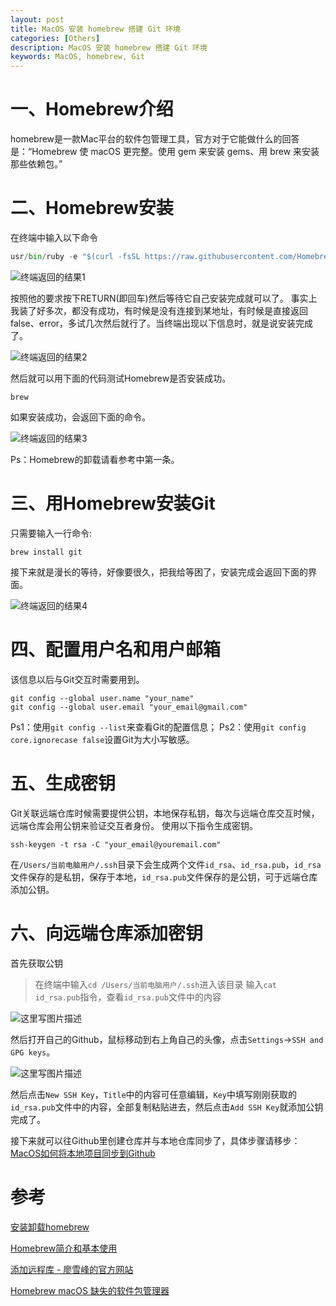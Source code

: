 ```yaml
---
layout: post
title: MacOS 安装 homebrew 搭建 Git 环境
categories: [Others]
description: MacOS 安装 homebrew 搭建 Git 环境
keywords: MacOS, homebrew, Git
---
```


# 一、Homebrew介绍

homebrew是一款Mac平台的软件包管理工具，官方对于它能做什么的回答是：“Homebrew 使 macOS 更完整。使用 gem 来安装 gems、用 brew 来安装那些依赖包。”

# 二、Homebrew安装
 在终端中输入以下命令
```python
usr/bin/ruby -e "$(curl -fsSL https://raw.githubusercontent.com/Homebrew/install/master/install)"
```

![终端返回的结果1](https://planeswalker23.github.io/images/posts/2018040601.png)

按照他的要求按下RETURN(即回车)然后等待它自己安装完成就可以了。
事实上我装了好多次，都没有成功，有时候是没有连接到某地址，有时候是直接返回false、error，多试几次然后就行了。当终端出现以下信息时，就是说安装完成了。

![终端返回的结果2](https://planeswalker23.github.io/images/posts/2018040602.png)

然后就可以用下面的代码测试Homebrew是否安装成功。
```
brew
```
如果安装成功，会返回下面的命令。

![终端返回的结果3](https://planeswalker23.github.io/images/posts/2018040603.png)

Ps：Homebrew的卸载请看参考中第一条。

# 三、用Homebrew安装Git
只需要输入一行命令:
```
brew install git
```
接下来就是漫长的等待，好像要很久，把我给等困了，安装完成会返回下面的界面。

![终端返回的结果4](https://planeswalker23.github.io/images/posts/2018040604.png)

# 四、配置用户名和用户邮箱
该信息以后与Git交互时需要用到。
```
git config --global user.name "your_name"  
git config --global user.email "your_email@gmail.com"
```
Ps1：使用`git config --list`来查看Git的配置信息；
Ps2：使用`git config core.ignorecase false`设置Git为大小写敏感。

# 五、生成密钥
Git关联远端仓库时候需要提供公钥，本地保存私钥，每次与远端仓库交互时候，远端仓库会用公钥来验证交互者身份。
使用以下指令生成密钥。
```
ssh-keygen -t rsa -C "your_email@youremail.com"
```
在`/Users/当前电脑用户/.ssh`目录下会生成两个文件`id_rsa`、`id_rsa.pub`，`id_rsa`文件保存的是私钥，保存于本地，`id_rsa.pub`文件保存的是公钥，可于远端仓库添加公钥。

# 六、向远端仓库添加密钥
首先获取公钥
> 在终端中输入`cd /Users/当前电脑用户/.ssh`进入该目录
> 输入`cat id_rsa.pub`指令，查看`id_rsa.pub`文件中的内容

![这里写图片描述](https://planeswalker23.github.io/images/posts/2018040605.png)

然后打开自己的Github，鼠标移动到右上角自己的头像，点击`Settings`->`SSH and GPG keys`。

![这里写图片描述](https://planeswalker23.github.io/images/posts/2018040606.png)

然后点击`New SSH Key`，`Title`中的内容可任意编辑，`Key`中填写刚刚获取的`id_rsa.pub`文件中的内容，全部复制粘贴进去，然后点击`Add SSH Key`就添加公钥完成了。

接下来就可以往Github里创建仓库并与本地仓库同步了，具体步骤请移步：[MacOS如何将本地项目同步到Github](https://blog.csdn.net/qq_29401491/article/details/79834271)

# 参考
[安装卸载homebrew](http://www.cnblogs.com/chenjunbiao/archive/2011/07/11/2102899.html%20%E5%AE%89%E8%A3%85%E5%8D%B8%E8%BD%BDhomebrew)

[Homebrew简介和基本使用](https://blog.csdn.net/andanlan/article/details/51589800#fn:xcode)

[添加远程库 - 廖雪峰的官方网站](https://www.liaoxuefeng.com/wiki/0013739516305929606dd18361248578c67b8067c8c017b000/0013752340242354807e192f02a44359908df8a5643103a000)

[Homebrew macOS 缺失的软件包管理器](https://brew.sh/index_zh-cn.html)